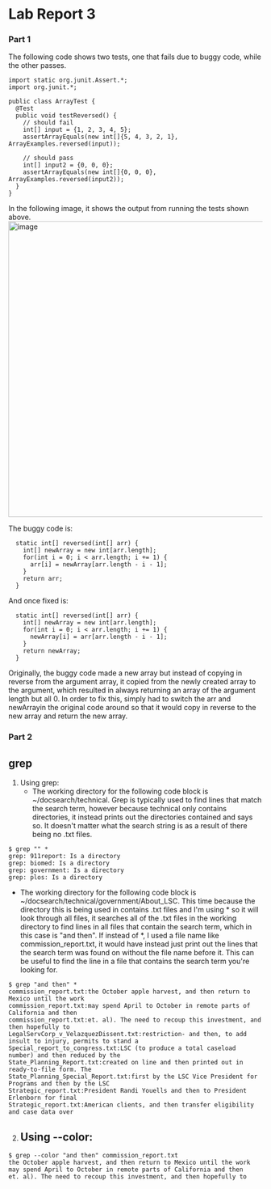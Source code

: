 # Lab Report 3

### Part 1
The following code shows two tests, one that fails due to buggy code, while the other passes.
```
import static org.junit.Assert.*;
import org.junit.*;

public class ArrayTest {
  @Test
  public void testReversed() {
    // should fail
    int[] input = {1, 2, 3, 4, 5};
    assertArrayEquals(new int[]{5, 4, 3, 2, 1}, ArrayExamples.reversed(input));

    // should pass
    int[] input2 = {0, 0, 0};
    assertArrayEquals(new int[]{0, 0, 0}, ArrayExamples.reversed(input2));
  }
}
```
In the following image, it shows the output from running the tests shown above.
<img width="585" alt="image" src="https://github.com/MayXpan/cse-15l-labs/assets/130320757/658d950a-50c4-4f7c-9039-6bff5ab230e6">

The buggy code is:
```
  static int[] reversed(int[] arr) {
    int[] newArray = new int[arr.length];
    for(int i = 0; i < arr.length; i += 1) {
      arr[i] = newArray[arr.length - i - 1];
    }
    return arr;
  }
```
And once fixed is:
```
  static int[] reversed(int[] arr) {
    int[] newArray = new int[arr.length];
    for(int i = 0; i < arr.length; i += 1) {
      newArray[i] = arr[arr.length - i - 1];
    }
    return newArray;
  }
```
Originally, the buggy code made a new array but instead of copying in reverse from the argument array, it copied from the newly created array to the argument, which resulted in always returning an array of the argument length but all 0.  In order to fix this, simply had to switch the arr and newArrayin the original code around so that it would copy in reverse to the new array and return the new array.

### Part 2

grep
---
1. Using grep:
    - The working directory for the following code block is ~/docsearch/technical.  Grep is typically used to find lines that match the search term, however because technical only contains directories, it instead prints out the directories contained and says so.  It doesn't matter what the search string is as a result of there being no .txt files.
```
$ grep "" *
grep: 911report: Is a directory
grep: biomed: Is a directory
grep: government: Is a directory
grep: plos: Is a directory
```
  - The working directory for the following code block is ~/docsearch/technical/government/About_LSC.  This time because the directory this is being used in contains .txt files and I'm using * so it will look through all files, it searches all of the .txt files in the working directory to find lines in all files that contain the search term, which in this case is "and then".  If instead of *, I used a file name like commission_report.txt, it would have instead just print out the lines that the search term was found on without the file name before it.  This can be useful to find the line in a file that contains the search term you're looking for.
```
$ grep "and then" *
commission_report.txt:the October apple harvest, and then return to Mexico until the work
commission_report.txt:may spend April to October in remote parts of California and then
commission_report.txt:et. al). The need to recoup this investment, and then hopefully to
LegalServCorp_v_VelazquezDissent.txt:restriction- and then, to add insult to injury, permits to stand a
Special_report_to_congress.txt:LSC (to produce a total caseload number) and then reduced by the
State_Planning_Report.txt:created on line and then printed out in ready-to-file form. The
State_Planning_Special_Report.txt:first by the LSC Vice President for Programs and then by the LSC
Strategic_report.txt:President Randi Youells and then to President Erlenborn for final
Strategic_report.txt:American clients, and then transfer eligibility and case data over
```
2. Using --color:
   -
```
$ grep --color "and then" commission_report.txt
the October apple harvest, and then return to Mexico until the work
may spend April to October in remote parts of California and then
et. al). The need to recoup this investment, and then hopefully to
```
